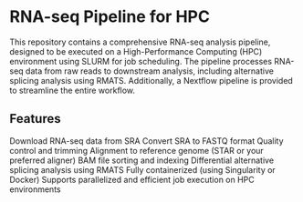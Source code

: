 # RNA-seq Pipeline for HPC
This repository contains a comprehensive RNA-seq analysis pipeline, designed to be executed on a High-Performance Computing (HPC) environment using SLURM for job scheduling. The pipeline processes RNA-seq data from raw reads to downstream analysis, including alternative splicing analysis using RMATS. Additionally, a Nextflow pipeline is provided to streamline the entire workflow.

## Features
Download RNA-seq data from SRA
Convert SRA to FASTQ format
Quality control and trimming
Alignment to reference genome (STAR or your preferred aligner)
BAM file sorting and indexing
Differential alternative splicing analysis using RMATS
Fully containerized (using Singularity or Docker)
Supports parallelized and efficient job execution on HPC environments